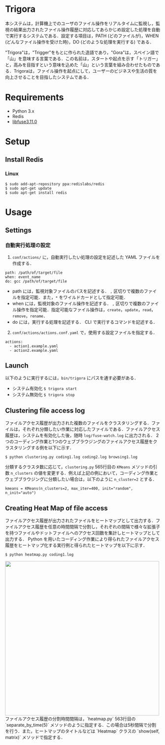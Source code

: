 # Trigora
本システムは，計算機上でのユーザのファイル操作をリアルタイムに監視し，監視の結果出力されたファイル操作履歴に対応してあらかじめ設定した処理を自動で実行するシステムである．設定する項目は，PATH (どのファイルが)，WHEN (どんなファイル操作を受けた時)，DO (どのような処理を実行する) である．

 "Trigora"は，"Trigger"をもとに作られた造語であり，"Gora"は，スペイン語で「山」を意味する言葉である．この名前は，スタートや起点を示す「トリガー」と，高みを目指すという意味を込めた「山」という言葉を組み合わせたものである．Trigoraは，ファイル操作を起点にして，ユーザーのビジネスや生活の質を向上させることを目指したシステムである．

# Requirements
+ Python 3.x
+ Redis
+ [libfuse3.11.0](https://github.com/libfuse/libfuse)

# Setup
## Install Redis
### Linux
```
$ sudo add-apt-repository ppa:redislabs/redis
$ sudo apt-get update
$ sudo apt-get install redis
```

# Usage
## Settings
### 自動実行処理の設定
1. `conf/actions/` に，自動実行したい処理の設定を記述した YAML ファイルを作成する．
  ```
  path: /path/of/target/file
  when: event_name
  do: gcc /path/of/target/file
  ```
  + path には，監視対象ファイルのパスを記述する．
    `,` 区切りで複数のファイルを指定可能．また，`*` をワイルドカードとして指定可能．
  + when には，監視対象のファイル操作を記述する．
    `,` 区切りで複数のファイル操作を指定可能．指定可能なファイル操作は，`create`，`update`，`read`，`remove`，`rename`．
  + do には，実行する処理を記述する．
    CLI で実行するコマンドを記述する．
2. `conf/actions/actions.conf.yaml` で，使用する設定ファイルを指定する．
  ```
  actions:
    - action1.example.yaml
    - action2.example.yaml
  ```

## Launch
以下のように実行するには，`bin/trigora` にパスを通す必要がある．
+ システム有効化
  `$ trigora start`
+ システム無効化
  `$ trigora stop`

## Clustering file access log
ファイルアクセス履歴が出力された複数のファイルをクラスタリングする．ファイルは，それぞれ分類したい作業に対応したファイルである．ファイルアクセス履歴は，システムを有効化した後，随時 `log/fuse-watch.log` に出力される．
2つのコーディング作業と1つのウェブブラウジングのファイルアクセス履歴をクラスタリングする例を以下に示す．
```
$ python clustering.py coding1.log coding2.log browsing1.log
```
分類するクラスタ数に応じて，`clustering.py` 565行目の `KMeans` メソッドの引数 `n_clusters` の値を変更する．例えば上記の例において，コーディング作業とウェブブラウジングに分類したい場合は，以下のように `n_cluster=2` とする．
```
kmeans = KMeans(n_clusters=2, max_iter=400, init="random", n_init="auto")
```

## Creating Heat Map of file access
ファイルアクセス履歴が出力されたファイルをヒートマップとして出力する．ファイルアクセス履歴を任意の時間間隔で分割し，それぞれの間隔で様々な拡張子を持つファイルやドットファイルへのアクセス回数を集計しヒートマップとして出力する．
Python を用いたコーディング作業により得られたファイルアクセス履歴をヒートマップ化する実行例と得られたヒートマップを以下に示す．
```
$ python heatmap.py coding1.log
```
<img src="https://github.com/mukohara/trigora/assets/81736636/87eb08e6-f1cf-455c-ba2d-0a0d4708e90b" width="500px">
ファイルアクセス履歴の分割時間間隔は，`heatmap.py` 563行目の `separate_by_time(5)` メソッドのように指定する．この場合は5秒間隔で分割を行う．また，ヒートマップのタイトルなどは `Heatmap` クラスの `show(self, matrix)` メソッドで指定する．
